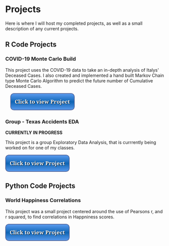 # Projects
Here is where I will host my completed projects, as well as a small description of any current projects.

## R Code Projects

### COVID-19 Monte Carlo Build

This project uses the COVID-19 data to take an in-depth analysis of Italys' Deceased Cases. I also created and implemented a hand built Markov Chain type Monte Carlo Algorithm to predict the future number of Cumulative Deceased Cases.

&nbsp; &nbsp; [![button](button2.png)](covid.html)

### Group - Texas Accidents EDA
**CURRENTLY IN PROGRESS**

   This project is a group Exploratory Data Analysis, that is currrently being worked on for one of my classes.

   [![button](button2.png)](accidents.html) 

## Python Code Projects

### World Happiness Correlations

   This project was a small project centered around the use of Pearsons r, and r squared, to find correlations in Happniness scores.

   [![button](button2.png)](happiness.ipynd)


